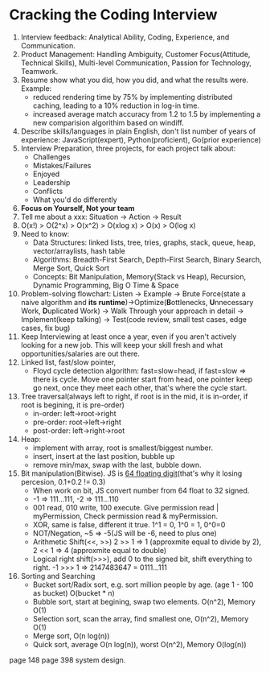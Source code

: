 # Cracking the Coding Interview

1. Interview feedback: Analytical Ability, Coding, Experience, and Communication. 
2. Product Management: Handling Ambiguity, Customer Focus(Attitude, Technical Skills), Multi-level Communication, Passion for Technology, Teamwork.
3. Resume show what you did, how you did, and what the results were. Example:
    - reduced rendering time by 75% by implementing distributed caching, leading to a 10% reduction in log-in time.
    - increased average match accuracy from 1.2 to 1.5 by implementing a new comparision algorithim based on windiff. 
4. Describe skills/languages in plain English, don't list number of years of experience: JavaScript(expert), Python(proficient), Go(prior experience)
5. Interview Preparation, three projects, for each project talk about:
    - Challenges
    - Mistakes/Failures
    - Enjoyed
    - Leadership
    - Conflicts
    - What you'd do differently
6. **Focus on Yourself, Not your team**
7. Tell me about a xxx: Situation -> Action -> Result
8. O(x!) > O(2^x) > O(x^2) > O(xlog x) > O(x) > O(log x)
9. Need to know: 
    - Data Structures: linked lists, tree, tries, graphs, stack, queue, heap, vector/arraylists, hash table
    - Algorithms: Breadth-First Search, Depth-First Search, Binary Search, Merge Sort, Quick Sort
    - Concepts: Bit Manipulation, Memory(Stack vs Heap), Recursion, Dynamic Programming, Big O Time & Space
10. Problem-solving flowchart: Listen -> Example -> Brute Force(state a naive algorithm and **its runtime**)->Optimize(**B**ottlenecks, **U**nnecessary Work, **D**uplicated Work) -> Walk Through your approach in detail -> Implement(keep talking) -> Test(code review, small test cases, edge cases, fix bug)
11. Keep Interviewing at least once a year, even if you aren't actively looking for a new job. This will keep your skill fresh and what opportunities/salaries are out there. 
12. Linked list, fast/slow pointer, 
    - Floyd cycle detection algorithm: fast=slow=head, if fast=slow => there is cycle. Move one pointer start from head, one pointer keep go next, once they meet each other, that's where the cycle start.
14. Tree traversal(always left to right, if root is in the mid, it is in-order, if root is begining, it is pre-order)
    - in-order: left->root->right
    - pre-order: root->left->right
    - post-order: left->right->root
15. Heap: 
    - implement with array, root is smallest/biggest number.
    - insert, insert at the last position, bubble up
    - remove min/max, swap with the last, bubble down.
16. Bit manipulation(Bitwise). JS is [64 floating digit](https://www.avioconsulting.com/blog/overcoming-javascript-numeric-precision-issues)(that's why it losing percesion, 0.1+0.2 != 0.3)
    - When work on bit, JS convert number from 64 float to 32 signed.
    - -1 => 111...111, -2 => 111...110
    - 001 read, 010 write, 100 execute. Give permission read | myPermission, Check permission read & myPermission.
    - XOR, same is false, different it true. 1^1 = 0, 1^0 = 1, 0^0=0
    - NOT/Negation, ~5 => -5(JS will be -6, need to plus one)
    - Arithmetic Shift(<<, >>) 2 >> 1 => 1 (approxmite equal to divide by 2), 2 << 1 => 4 (approxmite equal to double)
    - Logical right shift(>>>), add 0 to the signed bit, shift everything to right. -1 >>> 1 => 2147483647 = 0111...111
17. Sorting and Searching
    - Bucket sort/Radix sort, e.g. sort million people by age. (age 1 - 100 as bucket) O(bucket * n)
    - Bubble sort, start at begining, swap two elements. O(n^2), Memory O(1)
    - Selection sort, scan the array, find smallest one, O(n^2), Memory O(1)
    - Merge sort, O(n log(n))
    - Quick sort, average O(n log(n)), worst O(n^2), Memory O(log(n))
    
page 148
page 398 system design. 
